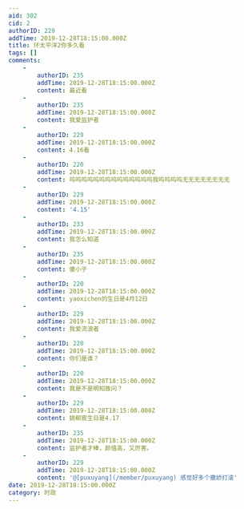 ```yaml
---
aid: 302
cid: 2
authorID: 229
addTime: 2019-12-28T18:15:00.000Z
title: 环太平洋2你多久看
tags: []
comments:
    -
        authorID: 235
        addTime: 2019-12-28T18:15:00.000Z
        content: 最近看
    -
        authorID: 235
        addTime: 2019-12-28T18:15:00.000Z
        content: 我爱监护者
    -
        authorID: 229
        addTime: 2019-12-28T18:15:00.000Z
        content: 4.16看
    -
        authorID: 220
        addTime: 2019-12-28T18:15:00.000Z
        content: 呜呜呜呜呜呜呜呜呜呜呜呜呜呜我呜呜呜呜无无无无无无无无
    -
        authorID: 229
        addTime: 2019-12-28T18:15:00.000Z
        content: '4.15'
    -
        authorID: 233
        addTime: 2019-12-28T18:15:00.000Z
        content: 我怎么知道
    -
        authorID: 235
        addTime: 2019-12-28T18:15:00.000Z
        content: 傻小子
    -
        authorID: 220
        addTime: 2019-12-28T18:15:00.000Z
        content: yaoxichen的生日是4月12日
    -
        authorID: 229
        addTime: 2019-12-28T18:15:00.000Z
        content: 我爱流浪者
    -
        authorID: 220
        addTime: 2019-12-28T18:15:00.000Z
        content: 你们是谁？
    -
        authorID: 220
        addTime: 2019-12-28T18:15:00.000Z
        content: 我是不是明知故问？
    -
        authorID: 229
        addTime: 2019-12-28T18:15:00.000Z
        content: 姚郗宸生日是4.17
    -
        authorID: 235
        addTime: 2019-12-28T18:15:00.000Z
        content: 监护者才棒，颜值高，又厉害。
    -
        authorID: 229
        addTime: 2019-12-28T18:15:00.000Z
        content: '@[puxuyang](/member/puxuyang) 感觉好多个撒娇打滚'
date: 2019-12-28T18:15:00.000Z
category: 时政
---
```



